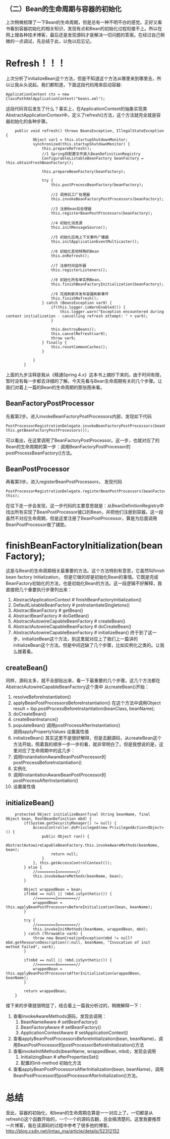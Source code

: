 ## （二）Bean的生命周期与容器的初始化

上次稍微梳理了一下Bean的生命周期，但是总有一种不明不白的感觉。正好又看书看到容器初始化的相关知识，发现有点和Bean的初始化过程衔接不上。所以在网上搜各种技术博客，最后还是发现源码才是解决一切问题的答案。在经过自己稍微的一点调试，先总结于此，以免以后忘记。

# Refresh！！！
上次分析了initializeBean这个方法，但是不知道这个方法从哪里来到哪里去，所以让我从头说起。我们都知道，下面这段代码用来启动容器:  
```
ApplicationContext ctx = new ClassPathXmlApplicationContext("beans.xml");
```
这段代码背后发生了什么？事实上，在ApplicationContext的抽象实现类AbstractApplicationContext中，定义了refresh()方法，这个方法就完全就是容器初始化的各种步骤。  
```
    public void refresh() throws BeansException, IllegalStateException {
            Object var1 = this.startupShutdownMonitor;
            synchronized(this.startupShutdownMonitor) {
                this.prepareRefresh();
                //1 Spring将配置文件装入BeanDefinitionRegistry
                ConfigurableListableBeanFactory beanFactory = this.obtainFreshBeanFactory();
                
                this.prepareBeanFactory(beanFactory);

                try {
                    this.postProcessBeanFactory(beanFactory);
                    
                    //2 调用后工厂处理器
                    this.invokeBeanFactoryPostProcessors(beanFactory);
                    
                    //3 注册Bean后处理器
                    this.registerBeanPostProcessors(beanFactory);
                    
                    //4 初始化消息源
                    this.initMessageSource();
                    
                    //5 初始化应用上下文事件广播器
                    this.initApplicationEventMulticaster();
                    
                    //6 初始化其他特殊的Bean
                    this.onRefresh();
                    
                    //7 注册时间监听器
                    this.registerListeners();
                    
                    //8 初始化所有单实例Bean，
                    this.finishBeanFactoryInitialization(beanFactory);
                    
                    //9 完成刷新并发布容器刷新事件
                    this.finishRefresh();
                } catch (BeansException var9) {
                    if(this.logger.isWarnEnabled()) {
                        this.logger.warn("Exception encountered during context initialization - cancelling refresh attempt: " + var9);
                    }

                    this.destroyBeans();
                    this.cancelRefresh(var9);
                    throw var9;
                } finally {
                    this.resetCommonCaches();
                }

            }
        }
```
上面的九步注释是我从《精通Spring 4.x》这本书上摘抄下来的。由于时间有限，暂时没有每一步都去详细的了解。今天先看与Bean生命周期有关的几个步骤。让我们对着上一篇的Bean的生命周期的那张图来看。

## BeanFactoryPostProcessor
先看第2步。进入invokeBeanFactoryPostProcessors内部，发现如下代码
```
PostProcessorRegistrationDelegate.invokeBeanFactoryPostProcessors(beanFactory, this.getBeanFactoryPostProcessors());
```
可以看出，在这里调用了BeanFactoryPostProcessor。这一步，也就对应了的Bean的生命周期的第一步：调用BeanFactoryPostProcessor的postProcessBeanFactory()方法。  

## BeanPostProcessor
再看第3步。进入registerBeanPostProcessors， 发现代码
```
PostProcessorRegistrationDelegate.registerBeanPostProcessors(beanFactory, this);
```
在往下走一步会发现，这一步代码的主要意思就是：从BeanDefinitionRegistry中找出所有实现了BeanPostProcessor接口的Bean，并把他们注册到容器。这一段虽然不对应生命周期，但是这里注册了BeanPostProcessor，算是为后面调用BeanPostProcessor做了铺垫。  

# finishBeanFactoryInitialization(beanFactory);  
这是与Bean的生命周期相关最重要的方法。这个方法特别有意思，它虽然叫finish bean factory Initialization， 但是它做的却是初始化Bean的事情。它既是完成BeanFactory初始化的方法，也是初始化Bean的方法。这一段逻辑不好解释，我直接把几个重要执行步骤列出来：  
1. AbstractApplicationContext # finishBeanFactoryInitialization()
2. DefaultListableBeanFactory # preInstantiateSingletons()
3. AbstractBeanFactory # getBean()
4. AbstractBeanFactory # doGetBean()
4. AbstractAutowireCapableBeanFactory # createBean()
5. AbstractAutowireCapableBeanFactory # doCreateBean()
6. AbstractAutowireCapableBeanFactory # initializeBean()
终于到了这一步，initializeBean这个方法，到这里就对应上了我们上一篇讲的initializeBean这个方法。但是中间还缺了几个步骤，比如实例化之类的。让我么接着看。

## createBean()
同样，源码太多，就不全部贴出来，看一下最重要的几个步骤。这几个方法都在AbstractAutowireCapableBeanFactory这个类中
从createBean()开始：
1. resolveBeforeInstantiation() 
2. applyBeanPostProcessorsBeforeInstantiation()
    在这个方法中调用Object result = ibp.postProcessBeforeInstantiation(beanClass, beanName);  
3. doCreateBean()
4. createBeanInstance()  
5. populateBean()
    调用postProcessAfterInstantiation()  
    调用applyPropertyValues 设置属性值
5. initializeBean()
其实这里不是很好解释，但是去翻源码，从createBean这个方法开始，照着我的顺序一步一步的看，就非常明白了。但是我想说的是，这里对应了生命周期中的这几步：
1. 调用InstantiationAwareBeanPostProcessor的postProcessBeforeInstantiation()
2. 实例化
3. 调用InstantiationAwareBeanPostProcessor的postProcessAfterInstantiation()
4. 设置属性值


## initializeBean()
```
    protected Object initializeBean(final String beanName, final Object bean, RootBeanDefinition mbd) {
        if(System.getSecurityManager() != null) {
            AccessController.doPrivileged(new PrivilegedAction<Object>() {
                public Object run() {
                    AbstractAutowireCapableBeanFactory.this.invokeAwareMethods(beanName, bean);
                    return null;
                }
            }, this.getAccessControlContext());
        } else {
            //========1========//
            this.invokeAwareMethods(beanName, bean);
        }

        Object wrappedBean = bean;
        if(mbd == null || !mbd.isSynthetic()) {
            //========2========//
            wrappedBean = this.applyBeanPostProcessorsBeforeInitialization(bean, beanName);
        }

        try {
            //========3========//
            this.invokeInitMethods(beanName, wrappedBean, mbd);
        } catch (Throwable var6) {
            throw new BeanCreationException(mbd != null?mbd.getResourceDescription():null, beanName, "Invocation of init method failed", var6);
        }

        if(mbd == null || !mbd.isSynthetic()) {
            //========4========//
            wrappedBean = this.applyBeanPostProcessorsAfterInitialization(wrappedBean, beanName);
        }

        return wrappedBean;
    }
```
接下来的步骤就很明显了，结合着上一篇我分析过的，稍微解释一下：
1. 查看invokeAwareMethods源码，发现会调用：
    1. BeanNameAware # setBeanFactory()
    2. BeanFactoryAware # setBeanFactory()
    3. ApplicationContextAware # setApplicationContext()
2. 查看applyBeanPostProcessorsBeforeInitialization(bean, beanName)，调用BeanPostProcessor的postProcessorBeforeInitialization()方法
3. 查看invokeInitMethods(beanName, wrappedBean, mbd)，发现会调用
    1. InitializingBean # afterPropertiesSet()
    2. 配置的init-method 初始化方法
4. 查看applyBeanPostProcessorsAfterInitialization(bean, beanName)，调用BeanPostProcessor的postProcessorAfterInitialization()方法。

# 总结
至此，容器的初始化，和bean的生命周期总算是一一对应上了。一切都是从refresh()这个函数开始的，一个一个的源码去翻，总会搞清楚的。这里我要推荐一片博客，我在读源码的过程中参考了很多他的博客。
http://blog.csdn.net/jintao_ma/article/details/52312152


